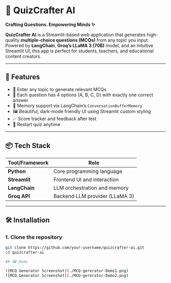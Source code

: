 # 🧠 QuizCrafter AI

**Crafting Questions. Empowering Minds ✨**

**QuizCrafter AI** is a Streamlit-based web application that generates high-quality **multiple-choice questions (MCQs)** from any topic you input.  
Powered by **LangChain**, **Groq’s LLaMA 3 (70B)** model, and an intuitive Streamlit UI, this app is perfect for students, teachers, and educational content creators.

---

## 🚀 Features

- 🎯 Enter any topic to generate relevant MCQs
- 📝 Each question has 4 options (A, B, C, D) with exactly one correct answer
- 🧠 Memory support via LangChain’s `ConversationBufferMemory`
- 🖼️ Beautiful, dark-mode friendly UI using Streamlit custom styling
- ✅ Score tracker and feedback after test
- 🔁 Restart quiz anytime

---

## 📦 Tech Stack

| Tool/Framework      | Role                              |
|---------------------|-----------------------------------|
| **Python**          | Core programming language         |
| **Streamlit**       | Frontend UI and interaction       |
| **LangChain**       | LLM orchestration and memory      |
| **Groq API**        | Backend LLM provider (LLaMA 3)    |

---

## 🛠️ Installation

### 1. Clone the repository

```bash
git clone https://github.com/your-username/quizcrafter-ai.git
cd quizcrafter-ai

## 🖼️ Demo

![MCQ Generator Screenshot](./MCQ-gererator-Demo1.png)
![MCQ Generator Screenshot](./MCQ-gererator-Demo2.png)

